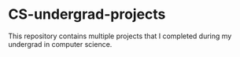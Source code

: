 # CS-undergrad-projects
This repository contains multiple projects that I completed during my undergrad in computer science.
